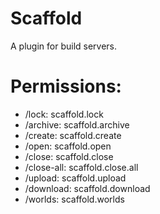 # Scaffold
A plugin for build servers.

# Permissions:

- /lock: scaffold.lock
- /archive: scaffold.archive
- /create: scaffold.create
- /open: scaffold.open
- /close: scaffold.close
- /close-all: scaffold.close.all
- /upload: scaffold.upload
- /download: scaffold.download
- /worlds: scaffold.worlds
